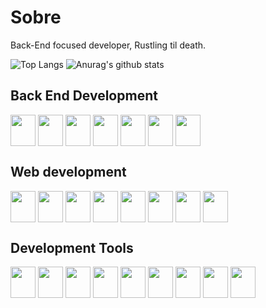 # Sobre

Back-End focused developer, Rustling til death.

![Top Langs](https://github-readme-stats.vercel.app/api/top-langs/?username=eduardostarz&show_icons=true&theme=noctis_minimus)
![Anurag's github stats](https://github-readme-stats.vercel.app/api?username=eduardostarz&show_icons=true&theme=noctis_minimus)

## Back End Development  
<div style="display: inline_block">
  
  <img align="center" width="40" height="50" src="https://img.shields.io/badge/apache_maven-C71A36?style=for-the-badge&logo=apachemaven&logoColor=white" />
  <img align="center" width="40" height="50" src="https://img.shields.io/badge/gradle-02303A?style=for-the-badge&logo=gradle&logoColor=white" />
  <img align="center" width="40" height="50" src="https://img.shields.io/badge/C-00599C?style=for-the-badge&logo=c&logoColor=white" />
  <img align="center" width="40" height="50" src="https://img.shields.io/badge/Python-FFD43B?style=for-the-badge&logo=python&logoColor=blue" />
  <img align="center" width="40" height="50" src="https://img.shields.io/badge/Rust-black?style=for-the-badge&logo=rust&logoColor=#E57324" />
  <img align="center" width="40" height="50" src="https://img.shields.io/badge/OpenJDK-ED8B00?style=for-the-badge&logo=openjdk&logoColor=white" />
  <img align="center" width="40" height="50" src="https://img.shields.io/badge/Sqlite-003B57?style=for-the-badge&logo=sqlite&logoColor=white" />

</div>

## Web development

<div style="display: inline_block">

  <img align="center" width="40" height="50" src="https://img.shields.io/badge/HTML5-E34F26?style=for-the-badge&logo=html5&logoColor=white" />
  <img align="center" width="40" height="50" src="https://img.shields.io/badge/CSS3-1572B6?style=for-the-badge&logo=css3&logoColor=white" />
  <img align="center" width="40" height="50" src="https://img.shields.io/badge/JavaScript-323330?style=for-the-badge&logo=javascript&logoColor=F7DF1E" />
  <img align="center" width="40" height="50" src="https://img.shields.io/badge/jQuery-0769AD?style=for-the-badge&logo=jquery&logoColor=white" />
  <img align="center" width="40" height="50" src="https://img.shields.io/badge/Django-092E20?style=for-the-badge&logo=django&logoColor=green" />
  <img align="center" width="40" height="50" src="https://img.shields.io/badge/WebAssembly-654FF0?style=for-the-badge&logo=WebAssembly&logoColor=white" />
  <img align="center" width="40" height="50" src="https://img.shields.io/badge/Bulma-00D1B2?style=for-the-badge&logo=Bulma&logoColor=white" />
  <img align="center" width="40" height="50" src="https://img.shields.io/badge/%3C/%3E%20htmx-3D72D7?style=for-the-badge&logo=mysl&logoColor=white" />
  
</div>

## Development Tools

<div style="display: inline_block">
  
  <img align="center" width="40" height="50" src="https://img.shields.io/badge/GIT-E44C30?style=for-the-badge&logo=git&logoColor=white" />
  <img align="center" width="40" height="50" src="https://img.shields.io/badge/Figma-F24E1E?style=for-the-badge&logo=figma&logoColor=white" />
  <img align="center" width="40" height="50" src="https://img.shields.io/badge/Markdown-000000?style=for-the-badge&logo=markdown&logoColor=white" />
  <img align="center" width="40" height="50" src="https://img.shields.io/badge/Shell_Script-121011?style=for-the-badge&logo=gnu-bash&logoColor=white" />
  <img align="center" width="40" height="50" src="https://img.shields.io/badge/NeoVim-%2357A143.svg?&style=for-the-badge&logo=neovim&logoColor=white" />
  <img align="center" width="40" height="50" src="https://img.shields.io/badge/VSCode-0078D4?style=for-the-badge&logo=visual%20studio%20code&logoColor=white" />
  <img align="center" width="40" height="50" src="https://img.shields.io/badge/Arch_Linux-1793D1?style=for-the-badge&logo=arch-linux&logoColor=white" />
  <img align="center" width="40" height="50" src="https://img.shields.io/badge/powershell-5391FE?style=for-the-badge&logo=powershell&logoColor=white" />
  <img align="center" width="40" height="50" src="https://img.shields.io/badge/Google_chrome-4285F4?style=for-the-badge&logo=Google-chrome&logoColor=white" />

</div>
